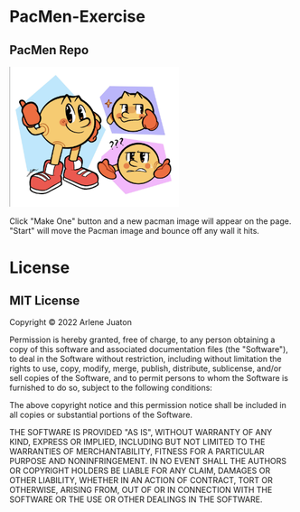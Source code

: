 # PacMen-Exercise
## PacMen Repo
<img src= "PacMan.png" width='300'/>

<a href="http://arlenejuaton.github.io/PacMen-Exercise/"></a>

Click "Make One" button and a new pacman image will appear on the page. "Start" will move the Pacman image and bounce off any wall it hits.

# License

## MIT License

Copyright © 2022 Arlene Juaton

Permission is hereby granted, free of charge, to any person obtaining a copy of this software and associated documentation files (the "Software"), to deal in the Software without restriction, including without limitation the rights to use, copy, modify, merge, publish, distribute, sublicense, and/or sell copies of the Software, and to permit persons to whom the Software is furnished to do so, subject to the following conditions:

The above copyright notice and this permission notice shall be included in all copies or substantial portions of the Software.

THE SOFTWARE IS PROVIDED "AS IS", WITHOUT WARRANTY OF ANY KIND, EXPRESS OR IMPLIED, INCLUDING BUT NOT LIMITED TO THE WARRANTIES OF MERCHANTABILITY, FITNESS FOR A PARTICULAR PURPOSE AND NONINFRINGEMENT. IN NO EVENT SHALL THE AUTHORS OR COPYRIGHT HOLDERS BE LIABLE FOR ANY CLAIM, DAMAGES OR OTHER LIABILITY, WHETHER IN AN ACTION OF CONTRACT, TORT OR OTHERWISE, ARISING FROM, OUT OF OR IN CONNECTION WITH THE SOFTWARE OR THE USE OR OTHER DEALINGS IN THE SOFTWARE.
